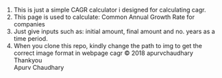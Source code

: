 1. This is just a simple CAGR calculator i designed for calculating cagr.
2. This page is used to calculate:
Common Annual Growth Rate for companies
3. Just give inputs such as: initial amount, final amount and no. years as a time period.
4. When you clone this repo, kindly change the path to img to get the correct image format in webpage
cagr © 2018 apurvchaudhary
Thankyou  
Apurv Chaudhary
